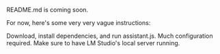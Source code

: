 README.md is coming soon.

For now, here's some very very vague instructions:

Download, install dependencies, and run assistant.js. Much configuration required. Make sure to have LM Studio's local server running.